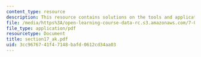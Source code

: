 ```yaml
---
content_type: resource
description: This resource contains solutions on the tools and application.
file: /media/https%3A/open-learning-course-data-rc.s3.amazonaws.com/7-014-introductory-biology-spring-2005/3cc9676741f47148bafd0612cd34aa03_section17_ak.pdf
file_type: application/pdf
resourcetype: Document
title: section17_ak.pdf
uid: 3cc96767-41f4-7148-bafd-0612cd34aa03
---
```

